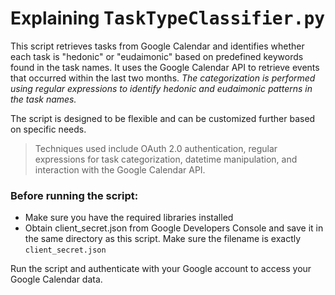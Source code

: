 # Explaining <samp>TaskTypeClassifier.py</samp>

This script retrieves tasks from Google Calendar and identifies whether each task is "hedonic" or "eudaimonic" based on predefined keywords found in the task names. It uses the Google Calendar
API to retrieve events that occurred within the last two months. *The categorization is performed using regular expressions to identify hedonic and eudaimonic patterns in the task names.*

The script is designed to be flexible and can be customized further based on specific needs.

> Techniques used include OAuth 2.0 authentication, regular expressions for task categorization,
datetime manipulation, and interaction with the Google Calendar API.

### Before running the script:
- Make sure you have the required libraries installed
- Obtain client_secret.json from Google Developers Console and save it in the same directory as this script. Make sure the filename is exactly `client_secret.json`

Run the script and authenticate with your Google account to access your Google Calendar data.
